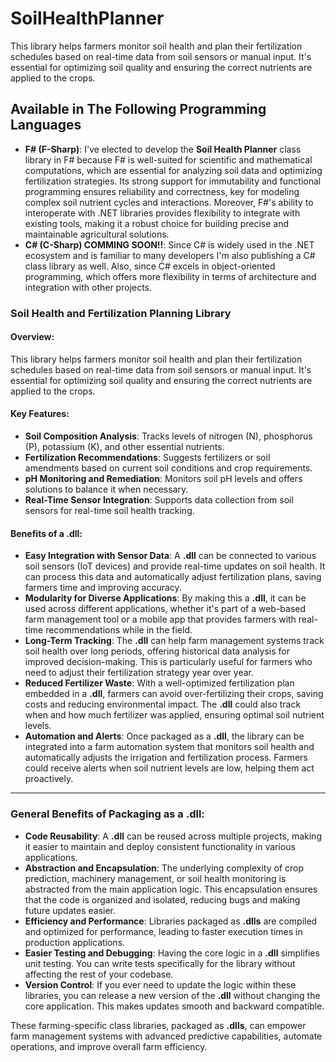 # SoilHealthPlanner
This library helps farmers monitor soil health and plan their fertilization schedules based on real-time data from soil sensors or manual input. It's essential for optimizing soil quality and ensuring the correct nutrients are applied to the crops.

## **Available in The Following Programming Languages**
- **F# (F-Sharp)**: I've elected to develop the **Soil Health Planner** class library in F# because F# is well-suited for scientific and mathematical computations, which are essential for analyzing soil data and optimizing fertilization strategies. Its strong support for immutability and functional programming ensures reliability and correctness, key for modeling complex soil nutrient cycles and interactions. Moreover, F#'s ability to interoperate with .NET libraries provides flexibility to integrate with existing tools, making it a robust choice for building precise and maintainable agricultural solutions.
- **C# (C-Sharp) COMMING SOON!!**: Since C# is widely used in the .NET ecosystem and is familiar to many developers I'm also publishing a C# class library as well. Also, since C# excels in object-oriented programming, which offers more flexibility in terms of architecture and integration with other projects.

### **Soil Health and Fertilization Planning Library**

#### Overview:
This library helps farmers monitor soil health and plan their fertilization schedules based on real-time data from soil sensors or manual input. It's essential for optimizing soil quality and ensuring the correct nutrients are applied to the crops.

#### Key Features:
- **Soil Composition Analysis**: Tracks levels of nitrogen (N), phosphorus (P), potassium (K), and other essential nutrients.
- **Fertilization Recommendations**: Suggests fertilizers or soil amendments based on current soil conditions and crop requirements.
- **pH Monitoring and Remediation**: Monitors soil pH levels and offers solutions to balance it when necessary.
- **Real-Time Sensor Integration**: Supports data collection from soil sensors for real-time soil health tracking.

#### Benefits of a .dll:
- **Easy Integration with Sensor Data**: A **.dll** can be connected to various soil sensors (IoT devices) and provide real-time updates on soil health. It can process this data and automatically adjust fertilization plans, saving farmers time and improving accuracy.
- **Modularity for Diverse Applications**: By making this a **.dll**, it can be used across different applications, whether it's part of a web-based farm management tool or a mobile app that provides farmers with real-time recommendations while in the field.
- **Long-Term Tracking**: The **.dll** can help farm management systems track soil health over long periods, offering historical data analysis for improved decision-making. This is particularly useful for farmers who need to adjust their fertilization strategy year over year.
- **Reduced Fertilizer Waste**: With a well-optimized fertilization plan embedded in a **.dll**, farmers can avoid over-fertilizing their crops, saving costs and reducing environmental impact. The **.dll** could also track when and how much fertilizer was applied, ensuring optimal soil nutrient levels.
- **Automation and Alerts**: Once packaged as a **.dll**, the library can be integrated into a farm automation system that monitors soil health and automatically adjusts the irrigation and fertilization process. Farmers could receive alerts when soil nutrient levels are low, helping them act proactively.

---

### General Benefits of Packaging as a **.dll**:
- **Code Reusability**: A **.dll** can be reused across multiple projects, making it easier to maintain and deploy consistent functionality in various applications.
- **Abstraction and Encapsulation**: The underlying complexity of crop prediction, machinery management, or soil health monitoring is abstracted from the main application logic. This encapsulation ensures that the code is organized and isolated, reducing bugs and making future updates easier.
- **Efficiency and Performance**: Libraries packaged as **.dlls** are compiled and optimized for performance, leading to faster execution times in production applications.
- **Easier Testing and Debugging**: Having the core logic in a **.dll** simplifies unit testing. You can write tests specifically for the library without affecting the rest of your codebase.
- **Version Control**: If you ever need to update the logic within these libraries, you can release a new version of the **.dll** without changing the core application. This makes updates smooth and backward compatible.

These farming-specific class libraries, packaged as **.dlls**, can empower farm management systems with advanced predictive capabilities, automate operations, and improve overall farm efficiency.
